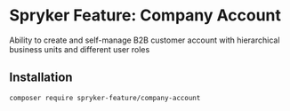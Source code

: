 # Spryker Feature: Company Account

Ability to create and self-manage B2B customer account with hierarchical business units and different user roles

## Installation

```
composer require spryker-feature/company-account
```
